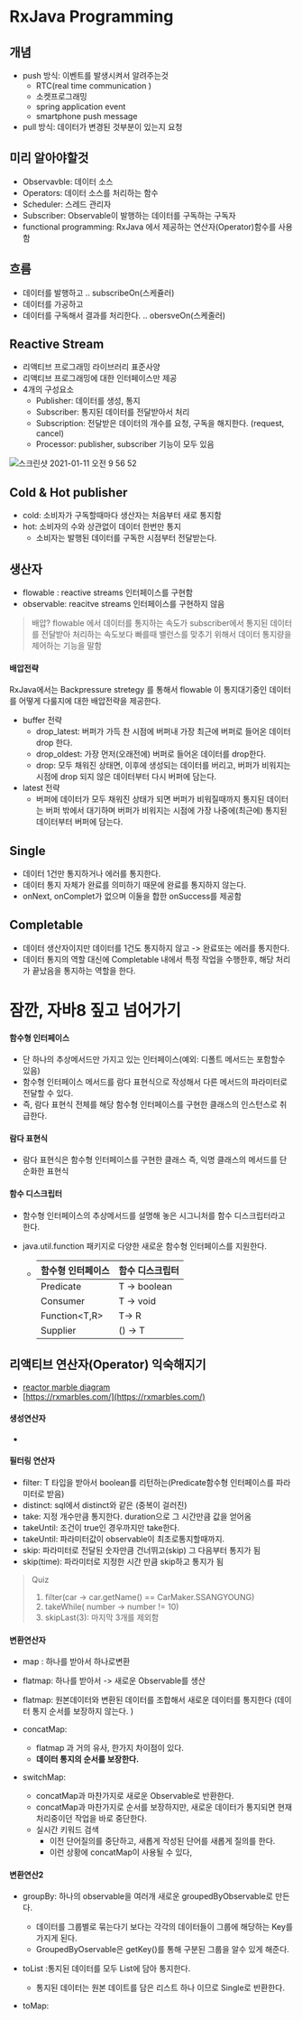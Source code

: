 # RxJava Programming

## 개념 

- push 방식: 이벤트를 발생시켜서 알려주는것
  - RTC(real time communication )
  - 소켓프로그래밍
  - spring application event 
  - smartphone push message 
- pull 방식: 데이터가 변경된 것부분이 있는지 요청

## 미리 알아야할것 

- Observavble: 데이터 소스
- Operators: 데이터 소스를 처리하는 함수
- Scheduler: 스레드 관리자 
- Subscriber: Observable이 발행하는 데이터를 구독하는 구독자
- functional programming: RxJava 에서 제공하는 연산자(Operator)함수를 사용함 



## 흐름

- 데이터를 발행하고 .. subscribeOn(스케쥴러)
- 데이터를 가공하고
- 데이터를 구독해서 결과를 처리한다.  .. obersveOn(스케줄러)



## Reactive Stream

- 리액티브 프로그래밍 라이브러리 표준사양
- 리액티브 프로그래밍에 대한 인터페이스만 제공
- 4개의 구성요소
  - Publisher: 데이터를 생성, 통지
  - Subscriber: 통지된 데이터를 전달받아서 처리
  - Subscription: 전달받은 데이터의 개수를 요청, 구독을 해지한다. (request, cancel)
  - Processor: publisher, subscriber 기능이 모두 있음



![스크린샷 2021-01-11 오전 9 56 52](https://user-images.githubusercontent.com/28615416/104140187-79c45380-53f3-11eb-90d3-a484f85aa306.png)



## Cold & Hot publisher

- cold: 소비자가 구독할때마다 생산자는 처음부터 새로 통지함 
- hot: 소비자의 수와 상관없이 데이터 한번만 통지
  - 소비자는 발행된 데이터를 구독한 시점부터 전달받는다. 



## 생산자 

- flowable : reactive streams 인터페이스를 구현함 
- observable: reacitve streams 인터페이스를 구현하지 않음 

> 배압? flowable 에서 데이터를 통지하는 속도가 subscriber에서 통지된 데이터를 전달받아 처리하는 속도보다 빠를때 밸런스를 맞추기 위해서 데이터 통지량을 제어하는 기능을 말함 



#### 배압전략 

RxJava에서는 Backpressure stretegy 를 통해서 flowable 이 통지대기중인 데이터를 어떻게 다룰지에 대한 배압전략을 제공한다. 

- buffer 전략
  - drop_latest: 버퍼가 가득 찬 시점에 버퍼내 가장 최근에 버퍼로 들어온 데이터 drop 한다.
  - drop_oldest: 가장 먼저(오래전에) 버퍼로 들어온 데이터를 drop한다.
  - drop: 모두 채워진 상태면, 이후에 생성되는 데이터를 버리고, 버퍼가 비워지는 시점에 drop 되지 않은 데이터부터 다시 버퍼에 담는다. 
- latest 전략 
  - 버퍼에 데이터가 모두 채워진 상태가 되면 버퍼가 비워질때까지 통지된 데이터는 버퍼 밖에서 대기하며 버퍼가 비워지는 시점에 가장 나중에(최근에) 통지된 데이터부터 버퍼에 담는다.



## Single

- 데이터 1건만 통지하거나 에러를 통지한다. 
- 데이터 통지 자체가 완료를 의미하기 때문에 완료를 통지하지 않는다. 
- onNext, onComplet가 없으며 이둘을 합한 onSuccess를 제공함



## Completable

- 데이터 생산자이지만 데이터를 1건도 통지하지 않고 -> 완료또는 에러를 통지한다. 
- 데이터 통지의 역할 대신에 Completable 내에서 특정 작업을 수행한후, 해당 처리가 끝났음을 통지하는 역할을 한다. 



# 잠깐, 자바8 짚고 넘어가기

#### 함수형 인터페이스

- 단 하나의 추상메서드만 가지고 있는 인터페이스(예외: 디폴트 메서드는 포함할수 있음)
- 함수형 인터페이스 메서드를 람다 표현식으로 작성해서 다른 메서드의 파라미터로 전달할 수 있다. 
- 즉, 람다 표현식 전체를 해당 함수형 인터페이스를 구현한 클래스의 인스턴스로 취급한다. 

#### 람다 표현식

- 람다 표현식은 함수형 인터페이스를 구현한 클래스 즉, 익명 클래스의 메서드를 단순화한 표현식

#### 함수 디스크립터

- 함수형 인터페이스의 추상메서드를 설명해 놓은 시그니처를 함수 디스크립터라고 한다. 

- java.util.function 패키지로 다양한 새로운 함수형 인터페이스를 지원한다. 

  - | 함수형 인터페이스 | 함수 디스크립터 |
    | ----------------- | --------------- |
    | Predicate<T>      | T -> boolean    |
    | Consumer<T>       | T -> void       |
    | Function<T,R>     | T-> R           |
    | Supplier<T>       | () -> T         |



## 리액티브 연산자(Operator) 익숙해지기

- [reactor marble diagram](https://projectreactor.io/docs/core/release/api/reactor/core/publisher/Flux.html#flatMap-java.util.function.Function-)
- [https://rxmarbles.com/](https://rxmarbles.com/)

#### 생성연산자

- 

#### 필터링 연산자

- filter: T 타입을 받아서 boolean를 리턴하는(Predicate함수형 인터페이스를 파라미터로 받음)
- distinct: sql에서 distinct와 같은 (중복이 걸러진)
- take: 지정 개수만큼 통지한다. duration으로 그 시간만큼 값을 얻어옴
- takeUntil: 조건이 true인 경우까지만 take한다.
- takeUntil: 파라미터값이 observable이 최초로통지할때까지. 
- skip: 파라미터로 전달된 숫자만큼 건너뛰고(skip) 그 다음부터 통지가 됨
- skip(time): 파라미터로 지정한 시간 만큼 skip하고 통지가 됨



> Quiz
>
> 1. filter(car -> car.getName() == CarMaker.SSANGYOUNG)
> 2. takeWhile( number -> number != 10)
> 3. skipLast(3): 마지막 3개를 제외함 

#### 변환연산자

- map : 하나를 받아서 하나로변환
- flatmap: 하나를 받아서 -> 새로운 Observable를 생산
- flatmap: 원본데이터와 변환된 데이터를 조합해서 새로운 데이터를 통지한다 (데이터 통지 순서를 보장하지 않는다. )
- concatMap: 
  - flatmap 과 거의 유사, 한가지 차이점이 있다. 
  - **데이터 통지의 순서를 보장한다.** 

- switchMap: 
  - concatMap과 마찬가지로 새로운 Observable로 반환한다. 
  - concatMap과 마찬가지로 순서를 보장하지만, 새로운 데이터가 통지되면 현재 처리중이던 작업을 바로 중단한다.
  - 실시간 키워드 검색
    - 이전 단어질의를 중단하고, 새롭게 작성된 단어를 새롭게 질의를 한다. 
    - 이런 상황에 concatMap이 사용될 수 있다, 



#### 변환연산2

- groupBy: 하나의 observable을 여러개 새로운 groupedByObservable로 만든다. 
  - 데이터를 그룹별로 묶는다기 보다는 각각의 데이터들이 그룹에 해당하는 Key를 가지게 된다. 
  - GroupedByOservable은 getKey()를 통해 구분된 그룹을 알수 있게 해준다.

- toList :통지된 데이터를 모두 List에 담아 통지한다. 
  - 통지된 데이터는 원본 데이트를 담은 리스트 하나 이므로 Single로 반환한다.
- toMap: 